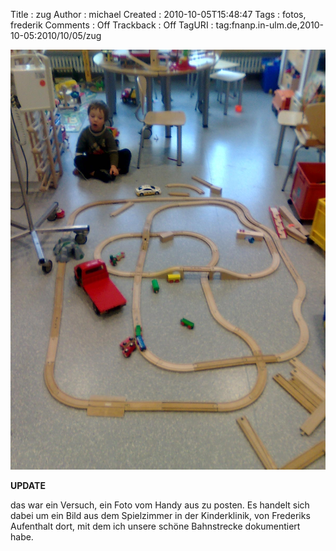 Title     : zug
Author    : michael
Created   : 2010-10-05T15:48:47
Tags      : fotos, frederik
Comments  : Off
Trackback : Off
TagURI    : tag:fnanp.in-ulm.de,2010-10-05:2010/10/05/zug

![zug](Image0142.jpg)

**UPDATE**

das war ein Versuch, ein Foto vom Handy aus zu posten. Es handelt sich
dabei um ein Bild aus dem Spielzimmer in der Kinderklinik, von Frederiks
Aufenthalt dort, mit dem ich unsere schöne Bahnstrecke dokumentiert habe.
